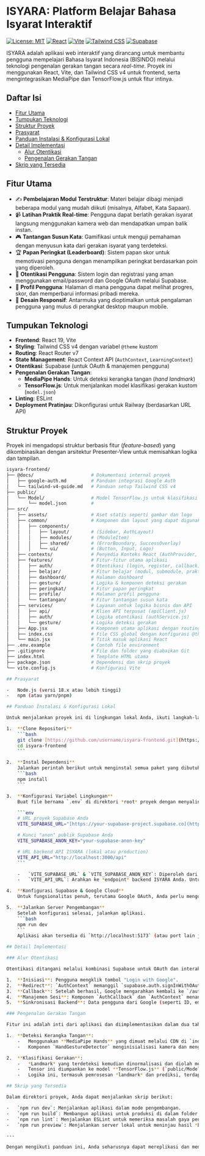 # ISYARA: Platform Belajar Bahasa Isyarat Interaktif

[![License: MIT](https://img.shields.io/badge/License-MIT-yellow.svg)](https://opensource.org/licenses/MIT)
[![React](https://img.shields.io/badge/React-19-blue?logo=react)](https://react.dev/)
[![Vite](https://img.shields.io/badge/Vite-6.x-purple?logo=vite)](https://vitejs.dev/)
[![Tailwind CSS](https://img.shields.io/badge/Tailwind_CSS-4-blue?logo=tailwindcss)](https://tailwindcss.com/)
[![Supabase](https://img.shields.io/badge/Supabase-auth-green?logo=supabase)](https://supabase.io/)

ISYARA adalah aplikasi web interaktif yang dirancang untuk membantu pengguna mempelajari Bahasa Isyarat Indonesia (BISINDO) melalui teknologi pengenalan gerakan tangan secara *real-time*. Proyek ini menggunakan React, Vite, dan Tailwind CSS v4 untuk frontend, serta mengintegrasikan MediaPipe dan TensorFlow.js untuk fitur intinya.

## Daftar Isi

- [Fitur Utama](#fitur-utama)
- [Tumpukan Teknologi](#tumpukan-teknologi)
- [Struktur Proyek](#struktur-proyek)
- [Prasyarat](#prasyarat)
- [Panduan Instalasi & Konfigurasi Lokal](#panduan-instalasi--konfigurasi-lokal)
- [Detail Implementasi](#detail-implementasi)
  - [Alur Otentikasi](#alur-otentikasi)
  - [Pengenalan Gerakan Tangan](#pengenalan-gerakan-tangan)
- [Skrip yang Tersedia](#skrip-yang-tersedia)

## Fitur Utama

-   ✍️ **Pembelajaran Modul Terstruktur**: Materi belajar dibagi menjadi beberapa modul yang mudah diikuti (misalnya, Alfabet, Kata Sapaan).
-   📹 **Latihan Praktik Real-time**: Pengguna dapat berlatih gerakan isyarat langsung menggunakan kamera web dan mendapatkan umpan balik instan.
-   🎮 **Tantangan Susun Kata**: Gamifikasi untuk menguji pemahaman dengan menyusun kata dari gerakan isyarat yang terdeteksi.
-   🏆 **Papan Peringkat (Leaderboard)**: Sistem papan skor untuk memotivasi pengguna dengan menampilkan peringkat berdasarkan poin yang diperoleh.
-   🔐 **Otentikasi Pengguna**: Sistem login dan registrasi yang aman menggunakan email/password dan Google OAuth melalui Supabase.
-   👤 **Profil Pengguna**: Halaman di mana pengguna dapat melihat progres, skor, dan memperbarui informasi pribadi mereka.
-   📱 **Desain Responsif**: Antarmuka yang dioptimalkan untuk pengalaman pengguna yang mulus di perangkat desktop maupun mobile.

## Tumpukan Teknologi

-   **Frontend**: React 19, Vite
-   **Styling**: Tailwind CSS v4 dengan variabel `@theme` kustom
-   **Routing**: React Router v7
-   **State Management**: React Context API (`AuthContext`, `LearningContext`)
-   **Otentikasi**: Supabase (untuk OAuth & manajemen pengguna)
-   **Pengenalan Gerakan Tangan**:
    -   **MediaPipe Hands**: Untuk deteksi kerangka tangan (*hand landmark*)
    -   **TensorFlow.js**: Untuk menjalankan model klasifikasi gerakan kustom (`model.json`)
-   **Linting**: ESLint
-   **Deployment Pratinjau**: Dikonfigurasi untuk Railway (berdasarkan URL API)

## Struktur Proyek

Proyek ini mengadopsi struktur berbasis fitur (*feature-based*) yang dikombinasikan dengan arsitektur Presenter-View untuk memisahkan logika dan tampilan.
```bash
isyara-frontend/
├── @docs/                     # Dokumentasi internal proyek
│   ├── google-auth.md         # Panduan integrasi Google Auth
│   └── tailwind-v4-guide.md   # Panduan setup Tailwind CSS v4
├── public/
│   └── Model/                 # Model TensorFlow.js untuk klasifikasi
│       └── model.json         #
├── src/
│   ├── assets/                # Aset statis seperti gambar dan logo
│   ├── common/                # Komponen dan layout yang dapat digunakan kembali
│   │   ├── components/
│   │   │   ├── layout/        # (Sidebar, AuthLayout)
│   │   │   ├── modules/       # (ModuleItem)
│   │   │   ├── shared/        # (ErrorBoundary, SuccessOverlay)
│   │   │   └── ui/            # (Button, Input, Logo)
│   ├── contexts/              # Penyedia Konteks React (AuthProvider, LearningProvider)
│   ├── features/              # Fitur-fitur utama aplikasi
│   │   ├── auth/              # Otentikasi (login, register, callback)
│   │   ├── belajar/           # Fitur belajar (modul, submodule, praktik)
│   │   ├── dashboard/         # Halaman dashboard
│   │   ├── gesture/           # Logika & komponen deteksi gerakan
│   │   ├── peringkat/         # Fitur papan peringkat
│   │   ├── profile/           # Halaman profil pengguna
│   │   └── tantangan/         # Fitur tantangan susun kata
│   ├── services/              # Layanan untuk logika bisnis dan API
│   │   ├── api/               # Klien API terpusat (apiClient.js)
│   │   ├── auth/              # Logika otentikasi (authService.js)
│   │   └── gesture/           # Logika deteksi gerakan
│   ├── App.jsx                # Komponen utama aplikasi dengan routing
│   ├── index.css              # File CSS global dengan konfigurasi @theme Tailwind
│   └── main.jsx               # Titik masuk aplikasi React
├── .env.example               # Contoh file environment
├── .gitignore                 # File dan folder yang diabaikan Git
├── index.html                 # Template HTML utama
├── package.json               # Dependensi dan skrip proyek
└── vite.config.js             # Konfigurasi Vite

## Prasyarat

-   Node.js (versi 18.x atau lebih tinggi)
-   npm (atau yarn/pnpm)

## Panduan Instalasi & Konfigurasi Lokal

Untuk menjalankan proyek ini di lingkungan lokal Anda, ikuti langkah-langkah berikut:

1.  **Clone Repositori**
    ```bash
    git clone [https://github.com/username/isyara-frontend.git](https://github.com/username/isyara-frontend.git)
    cd isyara-frontend
    ```

2.  **Instal Dependensi**
    Jalankan perintah berikut untuk menginstal semua paket yang dibutuhkan.
    ```bash
    npm install
    ```

3.  **Konfigurasi Variabel Lingkungan**
    Buat file bernama `.env` di direktori *root* proyek dengan menyalin dari `.env.example` (jika ada) atau membuatnya dari awal. Isi file tersebut dengan kredensial Anda.

    ```env
    # URL proyek Supabase Anda
    VITE_SUPABASE_URL="[https://your-supabase-project.supabase.co](https://your-supabase-project.supabase.co)"

    # Kunci "anon" publik Supabase Anda
    VITE_SUPABASE_ANON_KEY="your-supabase-anon-key"

    # URL backend API ISYARA (lokal atau production)
    VITE_API_URL="http://localhost:3000/api"
    ```

    -   `VITE_SUPABASE_URL` & `VITE_SUPABASE_ANON_KEY`: Diperoleh dari dashboard proyek Supabase Anda di bawah **Settings -> API**.
    -   `VITE_API_URL`: Arahkan ke *endpoint* backend ISYARA Anda. Untuk pengembangan, ini mungkin `http://localhost:3000/api`.

4.  **Konfigurasi Supabase & Google Cloud**
    Untuk fungsionalitas penuh, terutama Google OAuth, Anda perlu mengonfigurasi Supabase dan Google Cloud Console seperti yang dijelaskan dalam dokumen [**google-auth.md**](@docs/google-auth.md).

5.  **Jalankan Server Pengembangan**
    Setelah konfigurasi selesai, jalankan aplikasi.
    ```bash
    npm run dev
    ```
    Aplikasi akan tersedia di `http://localhost:5173` (atau port lain jika 5173 sedang digunakan).

## Detail Implementasi

### Alur Otentikasi

Otentikasi ditangani melalui kombinasi Supabase untuk OAuth dan interaksi dengan backend kustom untuk data pengguna aplikasi.

1.  **Inisiasi**: Pengguna mengklik tombol "Login with Google".
2.  **Redirect**: `AuthContext` memanggil `supabase.auth.signInWithOAuth`, yang mengarahkan pengguna ke halaman persetujuan Google.
3.  **Callback**: Setelah berhasil, Google mengarahkan kembali ke `/auth/callback` di aplikasi.
4.  **Manajemen Sesi**: Komponen `AuthCallback` dan `AuthContext` menangani sesi yang dibuat oleh Supabase.
5.  **Sinkronisasi Backend**: Data pengguna dari Google (seperti ID, email, nama, dan URL avatar) dikirim ke backend ISYARA melalui *endpoint* `/api/auth/save-user` untuk disimpan di database aplikasi. Ini memungkinkan data seperti skor dan progres pembelajaran untuk diasosiasikan dengan pengguna.

### Pengenalan Gerakan Tangan

Fitur ini adalah inti dari aplikasi dan diimplementasikan dalam dua tahap:

1.  **Deteksi Kerangka Tangan**:
    -   Menggunakan **MediaPipe Hands** yang dimuat melalui CDN di `index.html`.
    -   Komponen `HandGestureDetector` menginisialisasi kamera dan menggunakan MediaPipe untuk mendeteksi 21 titik *landmark* pada tangan pengguna secara *real-time*.

2.  **Klasifikasi Gerakan**:
    -   *Landmark* yang terdeteksi kemudian dinormalisasi dan diolah menjadi tensor.
    -   Tensor ini diumpankan ke model **TensorFlow.js** (`public/Model/model.json`) yang telah dilatih sebelumnya untuk mengklasifikasikan gerakan tangan ke dalam salah satu dari 26 huruf alfabet (A-Z).
    -   Logika ini, termasuk pemrosesan *landmark* dan prediksi, terdapat dalam komponen `HandGestureDetector`.

## Skrip yang Tersedia

Dalam direktori proyek, Anda dapat menjalankan skrip berikut:

-   `npm run dev`: Menjalankan aplikasi dalam mode pengembangan.
-   `npm run build`: Membangun aplikasi untuk produksi di dalam folder `dist`.
-   `npm run lint`: Menjalankan ESLint untuk memeriksa masalah gaya penulisan kode.
-   `npm run preview`: Menjalankan server lokal untuk meninjau hasil *build* produksi.

---

Dengan mengikuti panduan ini, Anda seharusnya dapat mereplikasi dan menjalankan proyek ISYARA di lingkungan lokal Anda. Selamat mencoba!
